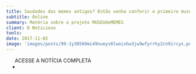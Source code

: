 ```yaml
---
title: Saudades dos memes antigos? Então venha conferir o primeiro museu de memes
subtitle: Online
summary: Matéria sobre o projeto MUSEUdeMEMES
client: O Noticioso
tools: 
date: 2017-11-02
image: 'images/posts/99-1y30569mi49nueyv6lwoixhw3jw9wfyrrhy2cn9ircys.png'
---
```




<div class="post__share"><ul class="share__list list-reset">ACESSE A NOTÍCIA COMPLETA<li class="share__item" style="margin-left: 10px"><a class="share__link share__facebook" style="background: #fa5657" href="https://onoticioso.com/21529-2/ 
onclick=window.open(this.href, 'pop-up', 'left=20,top=20,width=500,height=500,toolbar=1,resizable=0'); return false;" title="Link" rel="nofollow"><i class="fa-solid fa-link"></i></a></li></ul></div>
<!-- <div class="gallery-box"><div class="gallery"><img src="/clipping/images/example-1.jpg" loading="lazy" alt="Project"><img src="/clipping/images/example-2.jpg" loading="lazy" alt="Project"></div><em>Gallery / <a href="https://www.freepik.com/" target="_blank">Freepic</a></em></div> -->